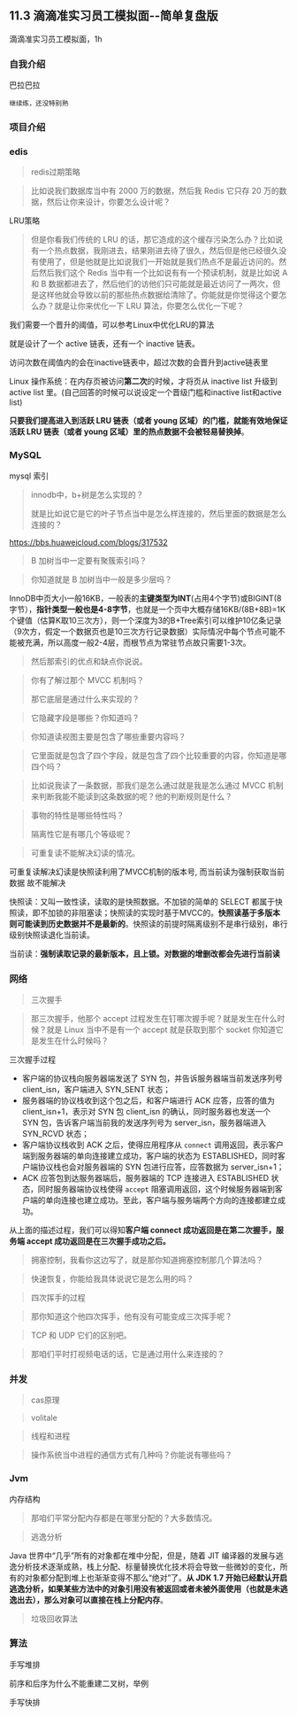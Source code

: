 ## 11.3 滴滴准实习员工模拟面--简单复盘版

滴滴准实习员工模拟面，1h 



### 自我介绍

巴拉巴拉

```
继续练，还没特别熟
```



### 项目介绍

### edis

> redis过期策略



> 比如说我们数据库当中有 2000 万的数据，然后我 Redis 它只存 20 万的数据，然后让你来设计，你要怎么设计呢？

LRU策略



>但是你看我们传统的 LRU 的话，那它造成的这个缓存污染怎么办？比如说有一个热点数据，我刚进去，结果刚进去待了很久，然后但是他已经很久没有使用了，但是他就是比如说我们一开始就是我们热点不是最近访问的。然后然后我们这个 Redis 当中有一个比如说有有一个预读机制，就是比如说 A 和 B 数据都进去了，然后他们的访他们只可能就是最近访问了一两次，但是这样他就会导致以前的那些热点数据给清除了。你能就是你觉得这个要怎么办？就是让你来优化一下 LRU 算法，你要怎么优化一下呢？

我们需要一个晋升的阈值，可以参考Linux中优化LRU的算法

就是设计了一个 active 链表，还有一个 inactive 链表。

访问次数在阈值内的会在inactive链表中，超过次数的会晋升到active链表里

Linux 操作系统：在内存页被访问**第二次**的时候，才将页从 inactive list 升级到 active list 里。(自己回答的时候可以说设定一个晋级门槛和inactive list和active list)

**只要我们提高进入到活跃 LRU 链表（或者 young 区域）的门槛，就能有效地保证活跃 LRU 链表（或者 young 区域）里的热点数据不会被轻易替换掉**。


### MySQL

mysql 索引

> innodb中，b+树是怎么实现的？
>
> 就是比如说它是它的叶子节点当中是怎么样连接的，然后里面的数据是怎么连接的？

https://bbs.huaweicloud.com/blogs/317532



> B 加树当中一定要有聚簇索引吗？



>你知道就是 B 加树当中一般是多少层吗？

InnoDB中页大小一般16KB，一般表的**主键类型为INT**(占用4个字节)或BIGINT(8字节），**指针类型一般也是4-8字节**，也就是一个页中大概存储16KB/(8B+8B)=1K个键值（估算K取10三次方），则一个深度为3的B+Tree索引可以维护10亿条记录（9次方，假定一个数据页也是10三次方行记录数据）实际情况中每个节点可能不能被充满，所以高度一般2-4层，而根节点为常驻节点故只需要1-3次。



>然后那索引的优点和缺点你说说。



>你有了解过那个 MVCC 机制吗？
>
>那它底层是通过什么来实现的？





> 它隐藏字段是哪些？你知道吗？



> 你知道读视图主要是包含了哪些重要内容吗？



>它里面就是包含了四个字段，就是包含了四个比较重要的内容，你知道是哪四个吗？



>比如说我读了一条数据，那我们是怎么通过就是我是怎么通过 MVCC 机制来判断我能不能读到这条数据的呢？他的判断规则是什么？



>事物的特性是哪些特性吗？
>
>隔离性它是有哪几个等级呢？



>可重复读不能解决幻读的情况。

可重复读解决幻读是快照读利用了MVCC机制的版本号, 而当前读为强制获取当前数据  故不能解决

快照读：又叫一致性读，读取的是快照数据。不加锁的简单的 SELECT 都属于快照读，即不加锁的非阻塞读；快照读的实现时基于MVCC的。**快照读基于多版本则可能读到历史数据并不是最新的**。快照读的前提时隔离级别不是串行级别，串行级别快照读退化当前读。

当前读：**强制读取记录的最新版本，且上锁。对数据的增删改都会先进行当前读**



### 网络

> 三次握手



>那三次握手，他那个 accept 过程发生在钉哪次握手呢？就是发生在什么时候？就是 Linux 当中不是有一个 accept 就是获取到那个 socket 你知道它是发生在什么时候吗？

三次握手过程

- 客户端的协议栈向服务器端发送了 SYN 包，并告诉服务器端当前发送序列号 client_isn，客户端进入 SYN_SENT 状态；
- 服务器端的协议栈收到这个包之后，和客户端进行 ACK 应答，应答的值为 client_isn+1，表示对 SYN 包 client_isn 的确认，同时服务器也发送一个 SYN 包，告诉客户端当前我的发送序列号为 server_isn，服务器端进入 SYN_RCVD 状态；
- 客户端协议栈收到 ACK 之后，使得应用程序从 `connect` 调用返回，表示客户端到服务器端的单向连接建立成功，客户端的状态为 ESTABLISHED，同时客户端协议栈也会对服务器端的 SYN 包进行应答，应答数据为 server_isn+1；
- ACK 应答包到达服务器端后，服务器端的 TCP 连接进入 ESTABLISHED 状态，同时服务器端协议栈使得 `accept` 阻塞调用返回，这个时候服务器端到客户端的单向连接也建立成功。至此，客户端与服务端两个方向的连接都建立成功。

从上面的描述过程，我们可以得知**客户端 connect 成功返回是在第二次握手，服务端 accept 成功返回是在三次握手成功之后。**



>拥塞控制，我看你这边写了，就是那你知道拥塞控制那几个算法吗？



>快速恢复，你能给我具体说说它是怎么用的吗？



> 四次挥手的过程



>那你知道这个他四次挥手，他有没有可能变成三次挥手呢？



> TCP 和 UDP 它们的区别吧。



>那咱们平时打视频电话的话，它是通过用什么来连接的？



### 并发

> cas原理



> volitale



> 线程和进程





> 操作系统当中进程的通信方式有几种吗？你能说有哪些吗？



### Jvm 

内存结构

> 那咱们平常分配内存都是在哪里分配的？大多数情况。



> 逃逸分析

Java 世界中“几乎”所有的对象都在堆中分配，但是，随着 JIT 编译器的发展与逃逸分析技术逐渐成熟，栈上分配、标量替换优化技术将会导致一些微妙的变化，所有的对象都分配到堆上也渐渐变得不那么“绝对”了。**从 JDK 1.7 开始已经默认开启逃逸分析，如果某些方法中的对象引用没有被返回或者未被外面使用（也就是未逃逸出去），那么对象可以直接在栈上分配内存**。

> 垃圾回收算法



### 算法

手写堆排

前序和后序为什么不能重建二叉树，举例

手写快排





